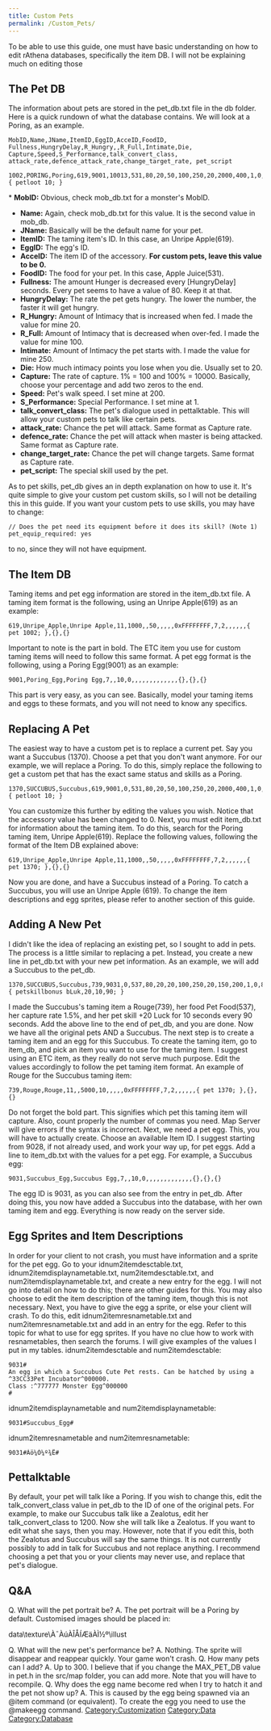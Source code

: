 ```yaml
---
title: Custom Pets
permalink: /Custom_Pets/
---
```


To be able to use this guide, one must have basic understanding on how to edit rAthena databases, specifically the item DB. I will not be explaining much on editing those

The Pet DB
----------

The information about pets are stored in the pet_db.txt file in the db folder. Here is a quick rundown of what the database contains. We will look at a Poring, as an example.

    MobID,Name,JName,ItemID,EggID,AcceID,FoodID,
    Fullness,HungryDelay,R_Hungry,,R_Full,Intimate,Die,
    Capture,Speed,S_Performance,talk_convert_class,
    attack_rate,defence_attack_rate,change_target_rate, pet_script

    1002,PORING,Poring,619,9001,10013,531,80,20,50,100,250,20,2000,400,1,0,350,400,800,{ petloot 10; }

\* **MobID:** Obvious, check mob_db.txt for a monster's MobID.

-   **Name:** Again, check mob_db.txt for this value. It is the second value in mob_db.
-   **JName:** Basically will be the default name for your pet.
-   **ItemID:** The taming item's ID. In this case, an Unripe Apple(619).
-   **EggID:** The egg's ID.
-   **AcceID:** The item ID of the accessory. **For custom pets, leave this value to be 0.**
-   **FoodID:** The food for your pet. In this case, Apple Juice(531).
-   **Fullness:** The amount Hunger is decreased every \[HungryDelay\] seconds. Every pet seems to have a value of 80. Keep it at that.
-   **HungryDelay:** The rate the pet gets hungry. The lower the number, the faster it will get hungry.
-   **R_Hungry:** Amount of Intimacy that is increased when fed. I made the value for mine 20.
-   **R_Full:** Amount of Intimacy that is decreased when over-fed. I made the value for mine 100.
-   **Intimate:** Amount of Intimacy the pet starts with. I made the value for mine 250.
-   **Die:** How much intimacy points you lose when you die. Usually set to 20.
-   **Capture:** The rate of capture. 1% = 100 and 100% = 10000. Basically, choose your percentage and add two zeros to the end.
-   **Speed:** Pet's walk speed. I set mine at 200.
-   **S_Performance:** Special Performance. I set mine at 1.
-   **talk_convert_class:** The pet's dialogue used in pettalktable. This will allow your custom pets to talk like certain pets.
-   **attack_rate:** Chance the pet will attack. Same format as Capture rate.
-   **defence_rate:** Chance the pet will attack when master is being attacked. Same format as Capture rate.
-   **change_target_rate:** Chance the pet will change targets. Same format as Capture rate.
-   **pet_script:** The special skill used by the pet.

As to pet skills, pet_db gives an in depth explanation on how to use it. It's quite simple to give your custom pet custom skills, so I will not be detailing this in this guide. If you want your custom pets to use skills, you may have to change:

    // Does the pet need its equipment before it does its skill? (Note 1)
    pet_equip_required: yes

to no, since they will not have equipment.

The Item DB
-----------

Taming items and pet egg information are stored in the item_db.txt file. A taming item format is the following, using an Unripe Apple(619) as an example:

    619,Unripe_Apple,Unripe Apple,11,1000,,50,,,,,0xFFFFFFFF,7,2,,,,,,{ pet 1002; },{},{}

Important to note is the part in bold. The ETC item you use for custom taming items will need to follow this same format.
A pet egg format is the following, using a Poring Egg(9001) as an example:

    9001,Poring_Egg,Poring Egg,7,,10,0,,,,,,,,,,,,,{},{},{}

This part is very easy, as you can see.
Basically, model your taming items and eggs to these formats, and you will not need to know any specifics.

Replacing A Pet
---------------

The easiest way to have a custom pet is to replace a current pet. Say you want a Succubus (1370). Choose a pet that you don't want anymore. For our example, we will replace a Poring. To do this, simply replace the following to get a custom pet that has the exact same status and skills as a Poring.

    1370,SUCCUBUS,Succubus,619,9001,0,531,80,20,50,100,250,20,2000,400,1,0,350,400,800,{ petloot 10; }

You can customize this further by editing the values you wish. Notice that the accessory value has been changed to 0.
Next, you must edit item_db.txt for information about the taming item. To do this, search for the Poring taming item, Unripe Apple(619). Replace the following values, following the format of the Item DB explained above:

    619,Unripe_Apple,Unripe Apple,11,1000,,50,,,,,0xFFFFFFFF,7,2,,,,,,{ pet 1370; },{},{}

Now you are done, and have a Succubus instead of a Poring. To catch a Succubus, you will use an Unripe Apple (619). To change the item descriptions and egg sprites, please refer to another section of this guide.

Adding A New Pet
----------------

I didn't like the idea of replacing an existing pet, so I sought to add in pets. The process is a little similar to replacing a pet. Instead, you create a new line in pet_db.txt with your new pet information. As an example, we will add a Succubus to the pet_db.

    1370,SUCCUBUS,Succubus,739,9031,0,537,80,20,20,100,250,20,150,200,1,0,800,400,200,
    { petskillbonus bLuk,20,10,90; }

I made the Succubus's taming item a Rouge(739), her food Pet Food(537), her capture rate 1.5%, and her pet skill +20 Luck for 10 seconds every 90 seconds.
Add the above line to the end of pet_db, and you are done. Now we have all the original pets AND a Succubus.
The next step is to create a taming item and an egg for this Succubus. To create the taming item, go to item_db, and pick an item you want to use for the taming item. I suggest using an ETC item, as they really do not serve much purpose. Edit the values accordingly to follow the pet taming item format. An example of Rouge for the Succubus taming item:

    739,Rouge,Rouge,11,,5000,10,,,,,0xFFFFFFFF,7,2,,,,,,{ pet 1370; },{},{}

Do not forget the bold part. This signifies which pet this taming item will capture. Also, count properly the number of commas you need. Map Server will give errors if the syntax is incorrect.
Next, we need a pet egg. This, you will have to actually create. Choose an available Item ID. I suggest starting from 9028, if not already used, and work your way up, for pet eggs. Add a line to item_db.txt with the values for a pet egg. For example, a Succubus egg:

    9031,Succubus_Egg,Succubus Egg,7,,10,0,,,,,,,,,,,,,{},{},{}

The egg ID is 9031, as you can also see from the entry in pet_db.
After doing this, you now have added a Succubus into the database, with her own taming item and egg. Everything is now ready on the server side.

Egg Sprites and Item Descriptions
---------------------------------

In order for your client to not crash, you must have information and a sprite for the pet egg. Go to your idnum2itemdesctable.txt, idnum2itemdisplaynametable.txt, num2itemdesctable.txt, and num2itemdisplaynametable.txt, and create a new entry for the egg. I will not go into detail on how to do this; there are other guides for this. You may also choose to edit the item description of the taming item, though this is not necessary.
Next, you have to give the egg a sprite, or else your client will crash. To do this, edit idnum2itemresnametable.txt and num2itemresnametable.txt and add in an entry for the egg. Refer to this topic for what to use for egg sprites. If you have no clue how to work with resnametables, then search the forums.
I will give examples of the values I put in my tables.
idnum2itemdesctable and num2itemdesctable:

    9031#
    An egg in which a Succubus Cute Pet rests. Can be hatched by using a ^33CC33Pet Incubator^000000.
    Class :^777777 Monster Egg^000000
    #

idnum2itemdisplaynametable and num2itemdisplaynametable:

    9031#Succubus_Egg#

idnum2itemresnametable and num2itemresnametable:

    9031#Áö¼Ó¼º¾Ë#

Pettalktable
------------

By default, your pet will talk like a Poring. If you wish to change this, edit the talk_convert_class value in pet_db to the ID of one of the original pets. For example, to make our Succubus talk like a Zealotus, edit her talk_convert_class to 1200. Now she will talk like a Zealotus.
If you want to edit what she says, then you may. However, note that if you edit this, both the Zealotus and Succubus will say the same things. It is not currently possibly to add in talk for Succubus and not replace anything. I recommend choosing a pet that you or your clients may never use, and replace that pet's dialogue.

Q&A
---

Q. What will the pet portrait be?
A. The pet portrait will be a Poring by default. Customised images should be placed in:


data\\texture\\À¯ÀúÀÎÅÍÆäÀÌ½º\\illust

Q. What will the new pet's performance be?
A. Nothing. The sprite will disappear and reappear quickly. Your game won't crash.
Q. How many pets can I add?
A. Up to 300. I believe that if you change the MAX_PET_DB value in pet.h in the src/map folder, you can add more. Note that you will have to recompile.
Q. Why does the egg name become red when I try to hatch it and the pet not show up?
A. This is caused by the egg being spawned via an @item command (or equivalent). To create the egg you need to use the @makeegg command.
[Category:Customization](Customization) [Category:Data](/Category:Data "wikilink") [Category:Database](/Category:Database "wikilink")